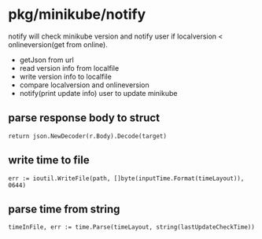 # pkg/minikube/notify
notify will check minikube version and notify user if localversion < onlineversion(get from online).
- getJson from url
- read version info from localfile
- write version info to localfile
- compare localversion and onlineversion
- notify(print update info) user to update minikube

## parse response body to struct
```golang
return json.NewDecoder(r.Body).Decode(target)
```

## write time to file
```golang
err := ioutil.WriteFile(path, []byte(inputTime.Format(timeLayout)), 0644)
```

## parse time from string
```golang
timeInFile, err := time.Parse(timeLayout, string(lastUpdateCheckTime))
```